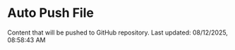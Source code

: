 # Auto Push File

Content that will be pushed to GitHub repository.
Last updated: 08/12/2025, 08:58:43 AM